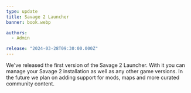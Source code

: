 ```yaml
---
type: update
title: Savage 2 Launcher
banner: book.webp

authors:
  - Admin

release: "2024-03-28T09:30:00.000Z"
---
```


We've released the first version of the Savage 2 Launcher. With it you can manage your Savage 2 installation as well as any other game versions. In the future we plan on adding support for mods, maps and more curated community content.
